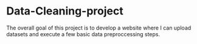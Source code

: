 # Data-Cleaning-project

The overall goal of this project is to develop a website where I can upload datasets and execute a few basic data preproccessing steps.
